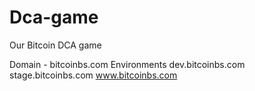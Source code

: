 # Dca-game
Our Bitcoin DCA game

Domain - bitcoinbs.com
Environments
dev.bitcoinbs.com
stage.bitcoinbs.com
www.bitcoinbs.com
